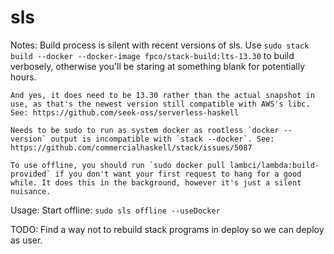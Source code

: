 # sls

Notes:
    Build process is silent with recent versions of sls. Use `sudo stack build --docker --docker-image fpco/stack-build:lts-13.30` to build verbosely, otherwise you'll be staring at something blank for potentially hours.

    And yes, it does need to be 13.30 rather than the actual snapshot in use, as that's the newest version still compatible with AWS's libc. See: https://github.com/seek-oss/serverless-haskell

    Needs to be sudo to run as system docker as rootless `docker --version` output is incompatible with `stack --docker`. See: https://github.com/commercialhaskell/stack/issues/5087

    To use offline, you should run `sudo docker pull lambci/lambda:build-provided` if you don't want your first request to hang for a good while. It does this in the background, however it's just a silent nuisance.

Usage:
    Start offline: `sudo sls offline --useDocker`

TODO:
    Find a way not to rebuild stack programs in deploy so we can deploy as user.